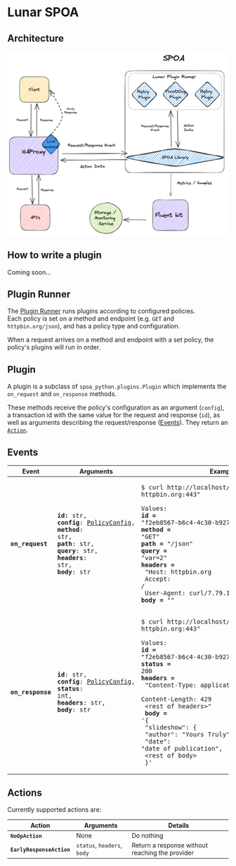 # Lunar SPOA

## Architecture

<div align="center">
    <img margin=auto src="../readme-files/detailed-architecture.png" alt="Architecture" width="600"/>
</div>

## How to write a plugin

Coming soon...

## Plugin Runner

The [Plugin Runner](../spoa_python/plugin_runner/plugin_runner.py) runs plugins according to configured policies.
<br/>Each policy is set on a method and endpoint (e.g. `GET` and `httpbin.org/json`), and has a policy type and configuration.

When a request arrives on a method and endpoint with a set policy, the policy's plugins will run in order.


## Plugin

A plugin is a subclass of `spoa_python.plugins.Plugin` which implements the `on_request` and `on_response` methods.

These methods receive the policy's configuration as an argument (`config`), a transaction id with the same value for the request and response (`id`), as well as arguments describing the request/response ([Events](#events)).
They return an [`Action`](#actions).

## Events

| Event | Arguments | Example | 
| ----------- | ----------- | ----------- |
| <pre><b>on_request</b></pre> | <pre><b>id: </b>str,<br/><b>config</b>: [PolicyConfig](../spoa_python/plugin_runner/policy_configs.py),<br/><b>method</b>: str,<br/><b>path</b>: str,<br/><b>query</b>: str,<br/><b>headers</b>: str,<br/><b>body</b>: str</pre> | <pre>$ curl http://localhost/json --header "Host: httpbin.org:443"<br/><br/>Values:<br/><b>id = </b>"f2eb8567-b6c4-4c30-b927-0eb9d8012aa5"<br/><b>method = </b>"GET"<br/><b>path = </b>"/json"<br/><b>query = </b>"var=2"<br/><b>headers = </b><br/>  "Host: httpbin.org<br/>   Accept: */*<br/>   User-Agent: curl/7.79.1"<br/><b>body = </b>""</pre> |
| <pre><b>on_response</b></pre> | <pre><b>id</b>: str,<br/><b>config</b>: [PolicyConfig](../spoa_python/plugin_runner/policy_configs.py),<br/><b>status</b>: int,<br/><b>headers</b>: str,<br/><b>body</b>: str</pre> | <pre>$ curl http://localhost/json --header "Host: httpbin.org:443"<br/><br/>Values:<br/><b>id = </b>"f2eb8567-b6c4-4c30-b927-0eb9d8012aa5"<br/><b>status = </b>200<br/><b>headers = </b><br />  "Content-Type: application/json<br/>   Content-Length: 429<br/>   &lt;rest of headers&gt;"<br/> <b>body = </b>'{<br/>   "slideshow": {<br/>     "author": "Yours Truly",<br/>     "date": "date of publication",<br/>     &lt;rest of body&gt;<br/> }'</pre> |

## Actions

Currently supported actions are:

| Action | Arguments | Details |
| ----------- | ----------- | ----------- |
| **`NoOpAction`** | None | Do nothing |
| **`EarlyResponseAction`** | `status`, `headers`, `body` | Return a response without reaching the provider |
